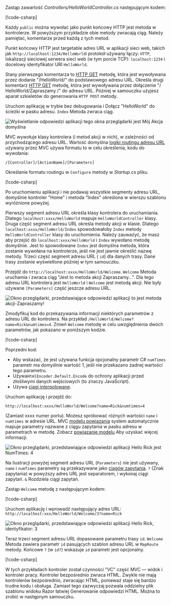 Zastąp zawartość *Controllers/HelloWorldController.cs* następującym kodem:

[!code-csharp[](../../tutorials/first-mvc-app/start-mvc/sample/MvcMovie/Controllers/HelloWorldController.cs?name=snippet_1)]

Każdy `public` można wywołać jako punkt końcowy HTTP jest metoda w kontrolerze. W powyższym przykładzie obie metody zwracają ciąg.  Należy pamiętać, komentarze przed każdą z tych metod.

Punkt końcowy HTTP jest targetable adres URL w aplikacji sieci web, takich jak `http://localhost:1234/HelloWorld`i protokół używany łączy: `HTTP`, lokalizacji sieciowej serwera sieci web (w tym porcie TCP): `localhost:1234` i docelowy identyfikator URI `HelloWorld`.

Stany pierwszego komentarza to [HTTP GET](https://www.w3schools.com/tags/ref_httpmethods.asp) metodę, która jest wywoływana przez dodanie "/HelloWorld/" do podstawowego adresu URL. Określa drugi komentarz [HTTP GET](http://www.w3.org/Protocols/rfc2616/rfc2616-sec9.html) metodę, która jest wywoływana przez dołączenie "/ HelloWorld/Zapraszamy /" do adresu URL. Później w samouczku użyjesz aparat szkieletów do generowania `HTTP POST` metody.

Uruchom aplikację w trybie bez debugowania i Dołącz "HelloWorld" do ścieżki w pasku adresu. `Index` Metoda zwraca ciąg.

![Wyświetlanie odpowiedzi aplikacji tego okna przeglądarki jest Mój Akcja domyślna](../../tutorials/first-mvc-app/adding-controller/_static/hell1.png)

MVC wywołuje klasy kontrolera (i metod akcji w nich), w zależności od przychodzącego adresu URL. Wartość domyślna [logiki routingu adresu URL](../../mvc/controllers/routing.md) używany przez MVC używa formatu to w celu określenia, kodu do wywołania:

`/[Controller]/[ActionName]/[Parameters]`

Określanie formatu routingu w `Configure` metody w *Startup.cs* pliku.

[!code-csharp[](../../tutorials/first-mvc-app/start-mvc/sample/MvcMovie/Startup.cs?name=snippet_1&highlight=5)]

Po uruchomieniu aplikacji i nie podawaj wszystkie segmenty adresu URL, domyślnie kontroler "Home" i metoda "Index" określona w wierszu szablonu wyróżnione powyżej.

Pierwszy segment adresu URL określa klasy kontrolera do uruchamiania. Dlatego `localhost:xxxx/HelloWorld` mapuje `HelloWorldController` klasy. Druga część segment adresu URL określa metody akcji w klasie. Dlatego `localhost:xxxx/HelloWorld/Index` spowodowałoby `Index` metody `HelloWorldController` klasy do uruchomienia. Należy zauważyć, że masz aby przejść do `localhost:xxxx/HelloWorld` i `Index` wywołano metodę domyślnie. Jest to spowodowane `Index` jest domyślna metoda, która zostanie wywołana na kontrolerze, jeśli nie jest jawnie określić nazwę metody. Trzeci część segment adresu URL ( `id`) dla danych trasy. Dane trasy zostanie wyświetlone później w tym samouczku.

Przejdź do `http://localhost:xxxx/HelloWorld/Welcome`. `Welcome` Metoda uruchamia i zwraca ciąg "Jest to metoda akcji Zapraszamy...". Dla tego adresu URL kontrolera jest `HelloWorld` i `Welcome` jest metodą akcji. Nie były używane `[Parameters]` część jeszcze adresu URL.

![Okno przeglądarki, przedstawiające odpowiedzi aplikacji to jest metoda akcji-Zapraszamy!](../../tutorials/first-mvc-app/adding-controller/_static/welcome.png)

Zmodyfikuj kod do przekazywania informacji niektórych parametrów z adresu URL do kontrolera. Na przykład `/HelloWorld/Welcome?name=Rick&numtimes=4`. Zmień `Welcome` metodę w celu uwzględnienia dwóch parametrów, jak pokazano w poniższym kodzie. 

[!code-csharp[](../../tutorials/first-mvc-app/start-mvc/sample/MvcMovie/Controllers/HelloWorldController.cs?name=snippet_2)]

Poprzedni kod:

* Aby wskazać, że jest używana funkcja opcjonalny parametr C# `numTimes` parametr ma domyślnie wartość 1, jeśli nie przekazano żadnej wartości tego parametru.
* Używa`HtmlEncoder.Default.Encode` do ochrony aplikacji przed złośliwymi danych wejściowych (to znaczy JavaScript). 
* Używa [ciągi interpolowane](https://docs.microsoft.com/dotnet/articles/csharp/language-reference/keywords/interpolated-strings).

Uruchom aplikację i przejdź do:

   `http://localhost:xxxx/HelloWorld/Welcome?name=Rick&numtimes=4`

(Zamiast xxxx numer portu). Możesz spróbować różnych wartości `name` i `numtimes` w adresie URL. MVC [modelu powiązania](../../mvc/models/model-binding.md) system automatycznie mapuje parametry nazwane z ciągu zapytania w pasku adresu w parametrach w metodę. Zobacz [powiązanie modelu](../../mvc/models/model-binding.md) Aby uzyskać więcej informacji.

![Okno przeglądarki, przedstawiające odpowiedzi aplikacji Hello Rick jest NumTimes: 4](../../tutorials/first-mvc-app/adding-controller/_static/rick4.png)

Na ilustracji powyżej segment adresu URL (`Parameters`) nie jest używany, `name` i `numTimes` parametry są przekazywane jako [ciągów zapytania](https://wikipedia.org/wiki/Query_string). `?` (Znak zapytania) w powyższy adres URL jest separatorem, i wykonaj ciągi zapytań. `&` Rozdziela ciągi zapytań.

Zastąp `Welcome` metodę z następującym kodem:

[!code-csharp[](../../tutorials/first-mvc-app/start-mvc/sample/MvcMovie/Controllers/HelloWorldController.cs?name=snippet_3)]

Uruchom aplikację i wprowadź następujący adres URL:  `http://localhost:xxx/HelloWorld/Welcome/3?name=Rick`

![Okno przeglądarki, przedstawiające odpowiedzi aplikacji Hello Rick, identyfikator: 3](../../tutorials/first-mvc-app/adding-controller/_static/rick_routedata.png)

Teraz trzeci segment adresu URL dopasowane parametru trasy `id`. `Welcome` Metoda zawiera parametr `id` pasujących szablon adresu URL w `MapRoute` metody. Końcowe `?` (w `id?`) wskazuje `id` parametr jest opcjonalny.

[!code-csharp[](../../tutorials/first-mvc-app/start-mvc/sample/MvcMovie/Startup.cs?name=snippet_1&highlight=5)]

W tych przykładach kontroler został czynności "VC" część MVC — widok i kontroler pracy. Kontroler bezpośrednio zwraca HTML. Zwykle nie mają kontrolerów bezpośrednio, zwracając HTML, ponieważ staje się bardzo trudne kodu i obsługa. Zamiast tego zazwyczaj pozwala oddzielny plik szablonu widoku Razor łatwiej Generowanie odpowiedzi HTML. Można to zrobić w następnym samouczku.

